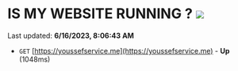 # IS MY WEBSITE RUNNING ? [![](https://img.shields.io/static/v1?label=Sponsor&message=%E2%9D%A4&logo=GitHub&color=%23fe8e86)](https://github.com/sponsors/<username>)

Last updated: **6/16/2023, 8:06:43 AM**

- `GET` [https://youssefservice.me](https://youssefservice.me) - **Up** (1048ms)
